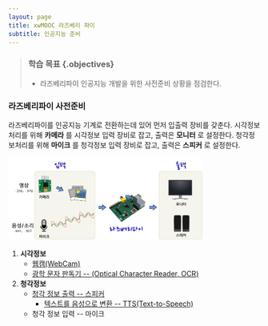 ```yaml
---
layout: page
title: xwMOOC 라즈베리 파이
subtitle: 인공지능 준비
---
```


> ### 학습 목표 {.objectives}
>
> * 라즈베리파이 인공지능 개발을 위한 사전준비 상황을 점검한다.


### 라즈베리파이 사전준비

라즈베리파이를 인공지능 기계로 전환하는데 있어 먼저 입출력 장비를 갖춘다.
시각정보처리를 위해 **카메라** 를 시각정보 입력 장비로 잡고, 출력은 **모니터** 로 설정한다.
청각정보처리를 위해 **마이크** 를 청각정보 입력 장비로 잡고, 출력은 **스피커** 로 설정한다.


<img src="fig/rpi-ai-prereq.png" alt="라즈베리파이 사전준비" width="77%" />

1. **시각정보**  
    * [웹캠(WebCam)](rpi-webcam.html)
    * [광학 문자 판독기 -- (Optical Character Reader, OCR)](rpi-ocr.html)
1. **청각정보**  
    * [청각 정보 출력 -- 스피커](rpi-audio-play.html)  
        - [텍스트를 음성으로 변환 -- TTS(Text-to-Speech)](rpi-tts.html)  
    * 청각 정보 입력 -- 마이크